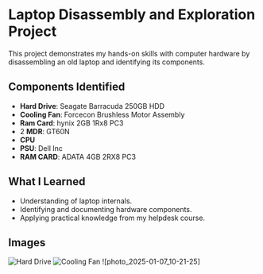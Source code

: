 # Laptop Disassembly and Exploration Project

This project demonstrates my hands-on skills with computer hardware by disassembling an old laptop and identifying its components.

## Components Identified
- **Hard Drive**: Seagate Barracuda 250GB HDD
- **Cooling Fan**: Forcecon Brushless Motor Assembly
- **Ram Card**: hynix 2GB 1Rx8 PC3
- 2 **MDR**: GT60N
- **CPU**
- **PSU**: Dell Inc
- **RAM CARD**: ADATA 4GB 2RX8 PC3

## What I Learned
- Understanding of laptop internals.
- Identifying and documenting hardware components.
- Applying practical knowledge from my helpdesk course.

## Images
![Hard Drive](images/hard-drive.jpg)
![Cooling Fan](images/cooling-fan.jpg)
![photo_2025-01-07_10-21-25]
